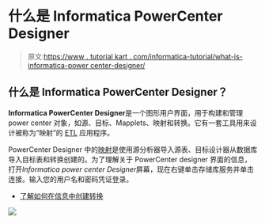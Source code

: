 # 什么是 Informatica PowerCenter Designer

> 原文:[https://www . tutorial kart . com/informatica-tutorial/what-is-informatica-power center-designer/](https://www.tutorialkart.com/informatica-tutorial/what-is-informatica-powercenter-designer/)

## 什么是 Informatica PowerCenter Designer？

**Informatica PowerCenter Designer**是一个图形用户界面，用于构建和管理 power center 对象，如源、目标、Mapplets、映射和转换。它有一套工具用来设计被称为“映射”的 [ETL](https://www.tutorialkart.com/what-is-etl-extract-transform-load-etl-development/) 应用程序。

PowerCenter Designer 中的[映射](https://www.tutorialkart.com/mapping-architect-for-visio-informatica-tutorial/)是使用源分析器导入源表、目标设计器从数据库导入目标表和转换创建的。为了理解关于 PowerCenter designer 界面的信息，打开*Informatica power center Designer*屏幕，现在右键单击存储库服务并单击连接。输入您的用户名和密码凭证登录。

*   [了解如何在信息中创建转换](https://www.tutorialkart.com/create-rank-transformation-in-informatica-with-example/)

[![](../Images/925da31b32d6bc3827932f6c8afb11bb.png)](https://www.tutorialkart.com/)